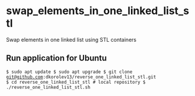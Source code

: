 # swap_elements_in_one_linked_list_stl
Swap elements in one linked list using STL containers
## Run application for Ubuntu
<code>$ sudo apt update
$ sudo apt upgrade
$ git clone git@github.com:dkorolev13/reverse_one_linked_list_stl.git
$ cd reverse_one_linked_list_stl # local repository
$ ./reverse_one_linked_list_stl.sh</code>
